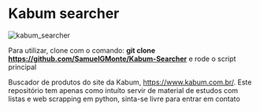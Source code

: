 <h1>Kabum searcher</h1>

![kabum_searcher](https://github.com/SamuelGMonte/Kabum-Searcher/assets/128179346/32ab43fe-a163-4d76-827f-bdf0be2999ca)


Para utilizar, clone com o comando: <b>git clone https://github.com/SamuelGMonte/Kabum-Searcher</b> e rode o script principal

Buscador de produtos do site da Kabum, https://www.kabum.com.br/.
Este repositório tem apenas como intuíto servir de material de estudos com listas e web scrapping em python, sinta-se livre para entrar em contato 
